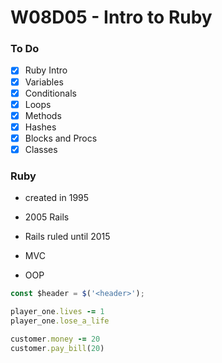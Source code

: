 # W08D05 - Intro to Ruby

### To Do
* [x] Ruby Intro
* [x] Variables
* [x] Conditionals
* [x] Loops
* [x] Methods
* [x] Hashes
* [x] Blocks and Procs
* [x] Classes

### Ruby
* created in 1995
* 2005 Rails
* Rails ruled until 2015

* MVC
* OOP


```js
const $header = $('<header>');
```

```rb
player_one.lives -= 1
player_one.lose_a_life

customer.money -= 20
customer.pay_bill(20)
```











